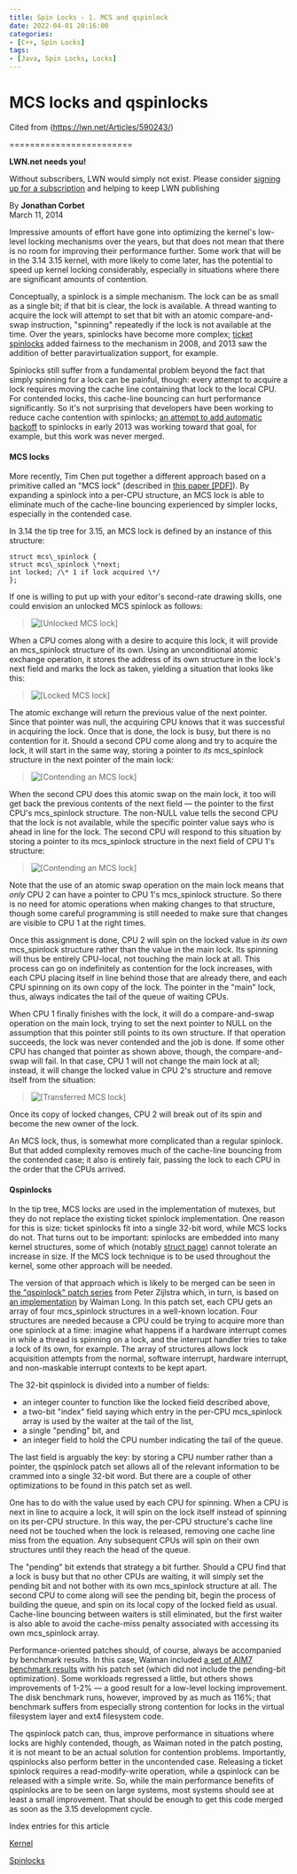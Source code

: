 ```yaml
---
title: Spin Locks - 1. MCS and qspinlock
date: 2022-04-01 20:16:00
categories:
- [C++, Spin Locks]
tags: 
- [Java, Spin Locks, Locks]
---
```


# MCS locks and qspinlocks

Cited from (https://lwn.net/Articles/590243/)

========================

**LWN.net needs you!**

Without subscribers, LWN would simply not exist. Please consider [signing up for a subscription](/subscribe/) and helping to keep LWN publishing

By **Jonathan Corbet**  
March 11, 2014

Impressive amounts of effort have gone into optimizing the kernel's low-level locking mechanisms over the years, but that does not mean that there is no room for improving their performance further. Some work that will be in the 3.14 3.15 kernel, with more likely to come later, has the potential to speed up kernel locking considerably, especially in situations where there are significant amounts of contention.

Conceptually, a spinlock is a simple mechanism. The lock can be as small as a single bit; if that bit is clear, the lock is available. A thread wanting to acquire the lock will attempt to set that bit with an atomic compare-and-swap instruction, "spinning" repeatedly if the lock is not available at the time. Over the years, spinlocks have become more complex; [ticket spinlocks](/Articles/267968/) added fairness to the mechanism in 2008, and 2013 saw the addition of better paravirtualization support, for example.

Spinlocks still suffer from a fundamental problem beyond the fact that simply spinning for a lock can be painful, though: every attempt to acquire a lock requires moving the cache line containing that lock to the local CPU. For contended locks, this cache-line bouncing can hurt performance significantly. So it's not surprising that developers have been working to reduce cache contention with spinlocks; [an attempt to add automatic backoff](/Articles/531254/) to spinlocks in early 2013 was working toward that goal, for example, but this work was never merged.

#### MCS locks

More recently, Tim Chen put together a different approach based on a primitive called an "MCS lock" (described in [this paper \[PDF\]](https://web.archive.org/web/20140411142823/http://www.cise.ufl.edu/tr/DOC/REP-1992-71.pdf)). By expanding a spinlock into a per-CPU structure, an MCS lock is able to eliminate much of the cache-line bouncing experienced by simpler locks, especially in the contended case.

In 3.14 the tip tree for 3.15, an MCS lock is defined by an instance of this structure:

    struct mcs\_spinlock {
	struct mcs\_spinlock \*next;
	int locked; /\* 1 if lock acquired \*/
    };

If one is willing to put up with your editor's second-rate drawing skills, one could envision an unlocked MCS spinlock as follows:

> ![[Unlocked MCS lock]](https://static.lwn.net/images/2014/mcslock1.png)

When a CPU comes along with a desire to acquire this lock, it will provide an mcs\_spinlock structure of its own. Using an unconditional atomic exchange operation, it stores the address of its own structure in the lock's next field and marks the lock as taken, yielding a situation that looks like this:

> ![[Locked MCS lock]](https://static.lwn.net/images/2014/mcslock2.png)

The atomic exchange will return the previous value of the next pointer. Since that pointer was null, the acquiring CPU knows that it was successful in acquiring the lock. Once that is done, the lock is busy, but there is no contention for it. Should a second CPU come along and try to acquire the lock, it will start in the same way, storing a pointer to _its_ mcs\_spinlock structure in the next pointer of the main lock:

> ![[Contending an MCS lock]](https://static.lwn.net/images/2014/mcslock3.png)

When the second CPU does this atomic swap on the main lock, it too will get back the previous contents of the next field — the pointer to the first CPU's mcs\_spinlock structure. The non-NULL value tells the second CPU that the lock is not available, while the specific pointer value says who is ahead in line for the lock. The second CPU will respond to this situation by storing a pointer to its mcs\_spinlock structure in the next field of CPU 1's structure:

> ![[Contending an MCS lock]](https://static.lwn.net/images/2014/mcslock4.png)

Note that the use of an atomic swap operation on the main lock means that _only_ CPU 2 can have a pointer to CPU 1's mcs\_spinlock structure. So there is no need for atomic operations when making changes to that structure, though some careful programming is still needed to make sure that changes are visible to CPU 1 at the right times.

Once this assignment is done, CPU 2 will spin on the locked value in _its own_ mcs\_spinlock structure rather than the value in the main lock. Its spinning will thus be entirely CPU-local, not touching the main lock at all. This process can go on indefinitely as contention for the lock increases, with each CPU placing itself in line behind those that are already there, and each CPU spinning on its own copy of the lock. The pointer in the "main" lock, thus, always indicates the tail of the queue of waiting CPUs.

When CPU 1 finally finishes with the lock, it will do a compare-and-swap operation on the main lock, trying to set the next pointer to NULL on the assumption that this pointer still points to its own structure. If that operation succeeds, the lock was never contended and the job is done. If some other CPU has changed that pointer as shown above, though, the compare-and-swap will fail. In that case, CPU 1 will not change the main lock at all; instead, it will change the locked value in CPU 2's structure and remove itself from the situation:

> ![[Transferred MCS lock]](https://static.lwn.net/images/2014/mcslock5.png)

Once its copy of locked changes, CPU 2 will break out of its spin and become the new owner of the lock.

An MCS lock, thus, is somewhat more complicated than a regular spinlock. But that added complexity removes much of the cache-line bouncing from the contended case; it also is entirely fair, passing the lock to each CPU in the order that the CPUs arrived.

#### Qspinlocks

In the tip tree, MCS locks are used in the implementation of mutexes, but they do not replace the existing ticket spinlock implementation. One reason for this is size: ticket spinlocks fit into a single 32-bit word, while MCS locks do not. That turns out to be important: spinlocks are embedded into many kernel structures, some of which (notably [struct page](/Articles/565097/)) cannot tolerate an increase in size. If the MCS lock technique is to be used throughout the kernel, some other approach will be needed.

The version of that approach which is likely to be merged can be seen in [the "qspinlock" patch series](/Articles/590189/) from Peter Zijlstra which, in turn, is based on [an implementation](/Articles/588426/) by Waiman Long. In this patch set, each CPU gets an array of four mcs\_spinlock structures in a well-known location. Four structures are needed because a CPU could be trying to acquire more than one spinlock at a time: imagine what happens if a hardware interrupt comes in while a thread is spinning on a lock, and the interrupt handler tries to take a lock of its own, for example. The array of structures allows lock acquisition attempts from the normal, software interrupt, hardware interrupt, and non-maskable interrupt contexts to be kept apart.

The 32-bit qspinlock is divided into a number of fields:

*   an integer counter to function like the locked field described above,
*   a two-bit "index" field saying which entry in the per-CPU mcs\_spinlock array is used by the waiter at the tail of the list,
*   a single "pending" bit, and
*   an integer field to hold the CPU number indicating the tail of the queue.

The last field is arguably the key: by storing a CPU number rather than a pointer, the qspinlock patch set allows all of the relevant information to be crammed into a single 32-bit word. But there are a couple of other optimizations to be found in this patch set as well.

One has to do with the value used by each CPU for spinning. When a CPU is next in line to acquire a lock, it will spin on the lock itself instead of spinning on its per-CPU structure. In this way, the per-CPU structure's cache line need not be touched when the lock is released, removing one cache line miss from the equation. Any subsequent CPUs will spin on their own structures until they reach the head of the queue.

The "pending" bit extends that strategy a bit further. Should a CPU find that a lock is busy but that no other CPUs are waiting, it will simply set the pending bit and not bother with its own mcs\_spinlock structure at all. The second CPU to come along will see the pending bit, begin the process of building the queue, and spin on its local copy of the locked field as usual. Cache-line bouncing between waiters is still eliminated, but the first waiter is also able to avoid the cache-miss penalty associated with accessing its own mcs\_spinlock array.

Performance-oriented patches should, of course, always be accompanied by benchmark results. In this case, Waiman included [a set of AIM7 benchmark results](/Articles/590268/) with his patch set (which did not include the pending-bit optimization). Some workloads regressed a little, but others shows improvements of 1-2% — a good result for a low-level locking improvement. The disk benchmark runs, however, improved by as much as 116%; that benchmark suffers from especially strong contention for locks in the virtual filesystem layer and ext4 filesystem code.

The qspinlock patch can, thus, improve performance in situations where locks are highly contended, though, as Waiman noted in the patch posting, it is not meant to be an actual solution for contention problems. Importantly, qspinlocks also perform better in the uncontended case. Releasing a ticket spinlock requires a read-modify-write operation, while a qspinlock can be released with a simple write. So, while the main performance benefits of qspinlocks are to be seen on large systems, most systems should see at least a small improvement. That should be enough to get this code merged as soon as the 3.15 development cycle.  

Index entries for this article

[Kernel](/Kernel/Index)

[Spinlocks](/Kernel/Index#Spinlocks)